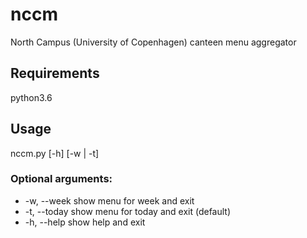 # nccm
North Campus (University of Copenhagen) canteen menu aggregator
## Requirements
python3.6
## Usage
nccm.py [-h] [-w | -t]
### Optional arguments:
* -w, --week   show menu for week and exit
* -t, --today  show menu for today and exit (default)
* -h, --help   show help and exit
